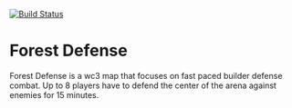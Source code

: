 [![Build Status](http://peeeq.de/hudson/job/ForestDef/badge/icon)](http://peeeq.de/hudson/job/ForestDef/) 

Forest Defense
=========

Forest Defense is a wc3 map that focuses on fast paced builder defense combat.
Up to 8 players have to defend the center of the arena against enemies for 15 minutes.
